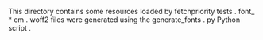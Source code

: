 This
directory
contains
some
resources
loaded
by
fetchpriority
tests
.
font_
*
em
.
woff2
files
were
generated
using
the
generate_fonts
.
py
Python
script
.
